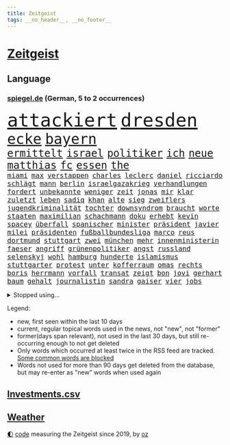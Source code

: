 ```yaml
---
title: Zeitgeist
tags: __no_header__, __no_footer__
---
```


# [Zeitgeist](https://oliz.io/zeitgeist/)

## Language

<h3><a href="https://www.spiegel.de" target="_blank">spiegel.de</a> (German, 5 to 2 occurrences)</h3>
<p style="font-family:monospace">
<span style="font-size:32pt"><a href="news_links.html#attackiert" class="current">attackiert</a></span>
<span style="font-size:32pt"><a href="news_links.html#dresden" class="current">dresden</a></span>
<br>
<span style="font-size:25pt"><a href="news_links.html#ecke" class="current">ecke</a></span>
<span style="font-size:25pt"><a href="news_links.html#bayern" class="current">bayern</a></span>
<br>
<span style="font-size:18pt"><a href="news_links.html#ermittelt" class="current">ermittelt</a></span>
<span style="font-size:18pt"><a href="news_links.html#israel" class="current">israel</a></span>
<span style="font-size:18pt"><a href="news_links.html#politiker" class="current">politiker</a></span>
<span style="font-size:18pt"><a href="news_links.html#ich" class="current">ich</a></span>
<span style="font-size:18pt"><a href="news_links.html#neue" class="current">neue</a></span>
<span style="font-size:18pt"><a href="news_links.html#matthias" class="current">matthias</a></span>
<span style="font-size:18pt"><a href="news_links.html#fc" class="current">fc</a></span>
<span style="font-size:18pt"><a href="news_links.html#essen" class="current">essen</a></span>
<span style="font-size:18pt"><a href="news_links.html#the" class="current">the</a></span>
<br>
<span style="font-size:12pt"><a href="news_links.html#miami" class="current">miami</a></span>
<span style="font-size:12pt"><a href="news_links.html#max" class="current">max</a></span>
<span style="font-size:12pt"><a href="news_links.html#verstappen" class="current">verstappen</a></span>
<span style="font-size:12pt"><a href="news_links.html#charles" class="current">charles</a></span>
<span style="font-size:12pt"><a href="news_links.html#leclerc" class="new">leclerc</a></span>
<span style="font-size:12pt"><a href="news_links.html#daniel" class="current">daniel</a></span>
<span style="font-size:12pt"><a href="news_links.html#ricciardo" class="new">ricciardo</a></span>
<span style="font-size:12pt"><a href="news_links.html#schlägt" class="current">schlägt</a></span>
<span style="font-size:12pt"><a href="news_links.html#mann" class="current">mann</a></span>
<span style="font-size:12pt"><a href="news_links.html#berlin" class="current">berlin</a></span>
<span style="font-size:12pt"><a href="news_links.html#israelgazakrieg" class="current">israelgazakrieg</a></span>
<span style="font-size:12pt"><a href="news_links.html#verhandlungen" class="current">verhandlungen</a></span>
<span style="font-size:12pt"><a href="news_links.html#fordert" class="current">fordert</a></span>
<span style="font-size:12pt"><a href="news_links.html#unbekannte" class="current">unbekannte</a></span>
<span style="font-size:12pt"><a href="news_links.html#weniger" class="current">weniger</a></span>
<span style="font-size:12pt"><a href="news_links.html#zeit" class="current">zeit</a></span>
<span style="font-size:12pt"><a href="news_links.html#jonas" class="current">jonas</a></span>
<span style="font-size:12pt"><a href="news_links.html#mir" class="current">mir</a></span>
<span style="font-size:12pt"><a href="news_links.html#klar" class="current">klar</a></span>
<span style="font-size:12pt"><a href="news_links.html#zuletzt" class="current">zuletzt</a></span>
<span style="font-size:12pt"><a href="news_links.html#leben" class="current">leben</a></span>
<span style="font-size:12pt"><a href="news_links.html#sadiq" class="new">sadiq</a></span>
<span style="font-size:12pt"><a href="news_links.html#khan" class="current">khan</a></span>
<span style="font-size:12pt"><a href="news_links.html#alte" class="current">alte</a></span>
<span style="font-size:12pt"><a href="news_links.html#sieg" class="current">sieg</a></span>
<span style="font-size:12pt"><a href="news_links.html#zweiflers" class="new">zweiflers</a></span>
<span style="font-size:12pt"><a href="news_links.html#jugendkriminalität" class="current">jugendkriminalität</a></span>
<span style="font-size:12pt"><a href="news_links.html#tochter" class="current">tochter</a></span>
<span style="font-size:12pt"><a href="news_links.html#downsyndrom" class="new">downsyndrom</a></span>
<span style="font-size:12pt"><a href="news_links.html#braucht" class="current">braucht</a></span>
<span style="font-size:12pt"><a href="news_links.html#worte" class="current">worte</a></span>
<span style="font-size:12pt"><a href="news_links.html#staaten" class="current">staaten</a></span>
<span style="font-size:12pt"><a href="news_links.html#maximilian" class="current">maximilian</a></span>
<span style="font-size:12pt"><a href="news_links.html#schachmann" class="new">schachmann</a></span>
<span style="font-size:12pt"><a href="news_links.html#doku" class="current">doku</a></span>
<span style="font-size:12pt"><a href="news_links.html#erhebt" class="current">erhebt</a></span>
<span style="font-size:12pt"><a href="news_links.html#kevin" class="current">kevin</a></span>
<span style="font-size:12pt"><a href="news_links.html#spacey" class="current">spacey</a></span>
<span style="font-size:12pt"><a href="news_links.html#überfall" class="current">überfall</a></span>
<span style="font-size:12pt"><a href="news_links.html#spanischer" class="current">spanischer</a></span>
<span style="font-size:12pt"><a href="news_links.html#minister" class="current">minister</a></span>
<span style="font-size:12pt"><a href="news_links.html#präsident" class="current">präsident</a></span>
<span style="font-size:12pt"><a href="news_links.html#javier" class="current">javier</a></span>
<span style="font-size:12pt"><a href="news_links.html#milei" class="current">milei</a></span>
<span style="font-size:12pt"><a href="news_links.html#präsidenten" class="current">präsidenten</a></span>
<span style="font-size:12pt"><a href="news_links.html#fußballbundesliga" class="current">fußballbundesliga</a></span>
<span style="font-size:12pt"><a href="news_links.html#marco" class="current">marco</a></span>
<span style="font-size:12pt"><a href="news_links.html#reus" class="new">reus</a></span>
<span style="font-size:12pt"><a href="news_links.html#dortmund" class="current">dortmund</a></span>
<span style="font-size:12pt"><a href="news_links.html#stuttgart" class="current">stuttgart</a></span>
<span style="font-size:12pt"><a href="news_links.html#zwei" class="current">zwei</a></span>
<span style="font-size:12pt"><a href="news_links.html#münchen" class="current">münchen</a></span>
<span style="font-size:12pt"><a href="news_links.html#mehr" class="current">mehr</a></span>
<span style="font-size:12pt"><a href="news_links.html#innenministerin" class="current">innenministerin</a></span>
<span style="font-size:12pt"><a href="news_links.html#faeser" class="current">faeser</a></span>
<span style="font-size:12pt"><a href="news_links.html#angriff" class="current">angriff</a></span>
<span style="font-size:12pt"><a href="news_links.html#grünenpolitiker" class="current">grünenpolitiker</a></span>
<span style="font-size:12pt"><a href="news_links.html#angst" class="current">angst</a></span>
<span style="font-size:12pt"><a href="news_links.html#russland" class="current">russland</a></span>
<span style="font-size:12pt"><a href="news_links.html#selenskyj" class="current">selenskyj</a></span>
<span style="font-size:12pt"><a href="news_links.html#wohl" class="current">wohl</a></span>
<span style="font-size:12pt"><a href="news_links.html#hamburg" class="current">hamburg</a></span>
<span style="font-size:12pt"><a href="news_links.html#hunderte" class="current">hunderte</a></span>
<span style="font-size:12pt"><a href="news_links.html#islamismus" class="new">islamismus</a></span>
<span style="font-size:12pt"><a href="news_links.html#stuttgarter" class="current">stuttgarter</a></span>
<span style="font-size:12pt"><a href="news_links.html#protest" class="current">protest</a></span>
<span style="font-size:12pt"><a href="news_links.html#unter" class="current">unter</a></span>
<span style="font-size:12pt"><a href="news_links.html#kofferraum" class="new">kofferraum</a></span>
<span style="font-size:12pt"><a href="news_links.html#omas" class="current">omas</a></span>
<span style="font-size:12pt"><a href="news_links.html#rechts" class="current">rechts</a></span>
<span style="font-size:12pt"><a href="news_links.html#boris" class="current">boris</a></span>
<span style="font-size:12pt"><a href="news_links.html#herrmann" class="current">herrmann</a></span>
<span style="font-size:12pt"><a href="news_links.html#vorfall" class="current">vorfall</a></span>
<span style="font-size:12pt"><a href="news_links.html#transat" class="new">transat</a></span>
<span style="font-size:12pt"><a href="news_links.html#zeigt" class="current">zeigt</a></span>
<span style="font-size:12pt"><a href="news_links.html#bon" class="new">bon</a></span>
<span style="font-size:12pt"><a href="news_links.html#jovi" class="new">jovi</a></span>
<span style="font-size:12pt"><a href="news_links.html#gerhart" class="new">gerhart</a></span>
<span style="font-size:12pt"><a href="news_links.html#baum" class="current">baum</a></span>
<span style="font-size:12pt"><a href="news_links.html#gehalt" class="current">gehalt</a></span>
<span style="font-size:12pt"><a href="news_links.html#journalistin" class="current">journalistin</a></span>
<span style="font-size:12pt"><a href="news_links.html#sandra" class="current">sandra</a></span>
<span style="font-size:12pt"><a href="news_links.html#gaiser" class="new">gaiser</a></span>
<span style="font-size:12pt"><a href="news_links.html#vier" class="current">vier</a></span>
<span style="font-size:12pt"><a href="news_links.html#jobs" class="current">jobs</a></span>
</p>
<details>
<summary>Stopped using...</summary>
<p class="former" style="font-size:12pt">
2020(1290) alternativen(1289) kurzem(1289) rassismus(1288) reduziert(1288) weise(1288) aufgerufen(1287) entdeckte(1287) erfasst(1287) italiens(1287) maria(1287) maß(1287) zugang(1287) entwurf(1286) gebaut(1286) lust(1286) steigenden(1286) unmut(1286) versprach(1286) amerika(1285) bsc(1285) hertha(1285) kino(1285) märchen(1285) nationen(1285) konfrontiert(1284) schoss(1284) stürmer(1284) überlebt(1284) 2000(1283) ausgeschlossen(1283) entwicklungen(1283) ersetzen(1283) fuß(1283) haftstrafe(1283) klaren(1283) krankheit(1283) moderne(1283) queen(1283) übergeben(1283) durchsetzen(1282) klein(1282) wolle(1282) äußerungen(1282) atmosphäre(1281) favoriten(1281) kämpfer(1281) mörder(1281) verteidigungsministerium(1281) vorsitzenden(1281) überlebte(1281) armut(1280) hans(1280) illegalen(1280) kräftig(1280) spanischen(1280) trauer(1280) uspräsidenten(1280) angeblichen(1279) beachten(1279) forderte(1279) künftigen(1279) portugal(1279) rand(1279) restaurants(1279) berufung(1278) einstellen(1278) erneuten(1277) radikale(1277) rom(1277) satz(1277) einstigen(1276) längere(1276) sports(1276) städte(1276) weder(1276) bundesstaat(1275) nominiert(1275) offenen(1275) ungarns(1275) i(1274) lebte(1274) pflanzen(1274) warschau(1274) wirtschaftlichen(1274) einsetzen(1273) null(1273) haaland(1272) erkrankung(1271) fußballprofi(1271) mitteln(1271) oliver(1271) weite(1271) dar(1270) übernahme(1270) taliban(1269) erfunden(1268) ausmaß(1267) enge(1267) weckt(1267) überholt(1267) aufarbeitung(1265) halb(1265) müsste(1265) ringen(1264) holocaust(1263) gouverneur(1262) vorgelegt(1262) parallelen(1258) umgeht(1258) syrer(1257) museum(1255) gruppen(1249) aufgabe(1248) vorläufig(1246) empfangen(1239) herausforderungen(1236) ära(1232) langem(1226) gewinne(1187) estland(1162) rein(1136) blut(1107) lehren(1046) drohende(1038) zentralbank(1037) kolumbien(1034) arte(1027) rereportage(1027) inflationsrate(1026) ausnahme(1021) verbunden(1011) gremium(986) jahrzehnt(972) energiepreise(963) verletzten(959) gehälter(943) 15000(925) krankenkassen(914) umsetzung(902) betrüger(894) fußballs(876) außenministerium(863) buschmann(851) weiten(834) krim(833) gefechte(832) ring(830) sankt(827) afrikanischen(810) streik(803) westens(801) betreibt(793) umfragen(793) 40000(789) austausch(769) typ(761) links(756) starkes(744) crew(737) wall(736) durchsuchen(730) großmutter(726) jack(718) kinderinterview(708) viral(701) sinne(697) suchte(693) chefs(685) debattiert(685) paderborn(681) stockholm(681) schwächen(679) iii(677) youtube(676) republikanern(665) plädieren(664) riesig(658) jemals(653) toilette(636) innenstadt(634) offizielle(624) 89(618) disney(617) mithalten(617) professor(615) herunter(598) lettland(597) eben(594) talkshow(594) töne(594) lula(589) angeblicher(587) kita(585) erzielte(584) konten(584) beobachter(572) eingriff(569) kompliziert(565) quer(565) angreifen(564) persönlichen(562) methoden(561) 300000(560) direktor(555) future(553) schmeckt(552) mama(549) spaltet(548) operiert(540) taucher(534) befragung(532) sam(531) erreichbar(529) jets(522) reichlich(517) bewirken(515) ausgemacht(514) 500000(512) zehntausenden(509) mitgliedern(503) petersburg(501) dfbelf(496) strafanzeige(491) kurzzeitig(488) al(482) tourismus(479) freigelassen(477) rammt(476) sachsens(468) jung(467) geschwister(465) umstrittener(465) hilfsorganisation(463) gebühren(462) plätze(459) cem(458) wohlstand(456) wasserstoff(454) islamistischen(450) ausgerufen(443) fluggesellschaft(440) niederländischen(438) dom(435) dennis(432) generäle(431) kleinere(431) reisten(431) 140(428) dfbpokal(428) bär(425) 130(419) 51(419) attackieren(419) loswerden(417) radfahrer(416) stürzten(416) entschlossen(415) vereinten(411) arbeitskampf(410) rebellion(397) kalkül(394) bestreiten(393) ebrahim(391) erling(385) taiwans(380) sofortiger(376) rückhalt(374) adhs(373) alexandra(373) schottischen(372) drohte(365) wärmepumpe(365) kfw(357) arbeitswelt(356) lina(356) einsturz(355) massenhaft(353) straßenverkehr(352) kolleginnen(351) gefangenenaustausch(349) überfahren(349) rotenburg(348) begleitete(346) expertengremium(341) minutenlang(341) fossile(336) inhaftierte(335) raisi(335) beteiligte(334) filmbranche(332) infolge(330) institute(330) heiklen(329) mohammed(329) 9(327) rekrutiert(325) beruft(321) finger(321) soldatinnen(321) vogel(320) blicke(319) dietmar(319) jeffrey(317) popp(316) achtjährige(315) entgehen(315) open(314) aleksandar(309) spahn(308) würdigung(307) schirdewan(305) leichte(304) bundesagentur(301) amazonas(298) rechtsradikalen(294) tierwohl(293) busfahrer(292) bartsch(290) vorlegen(289) weisen(289) selbstoptimierung(286) allgemeine(285) geschlossene(283) zulieferer(283) pass(282) anteile(281) eauto(279) palästinensischen(278) verkaufte(278) strafverfahren(277) zutaten(276) dfbfrauen(275) politikerinnen(274) arbeitslosen(272) höheren(271) football(269) goldene(269) cdugeneralsekretär(267) drohender(267) kriegsende(267) sicherheitsmaßnahmen(266) winfried(266) runden(265) fashion(264) sterne(264) week(264) realistisch(261) butter(259) maximal(259) kugel(258) erstaunlich(257) erwischte(257) exemplar(257) instagrampost(257) argentiniens(256) jemen(255) rätselt(254) cannabislegalisierung(251) costa(251) hunden(251) entstand(250) kindesmissbrauch(250) airport(249) reserve(249) ausscheiden(247) südkoreanische(247) unerwartete(247) monatelange(246) angegeben(245) meyer(245) samstagabend(244) recherche(243) betrieben(242) graben(242) klimaschädliche(242) debütant(240) digitalen(239) schild(239) tabellenführer(239) sichergestellt(237) hebel(235) saudiarabiens(233) kabine(232) models(232) roter(232) ticketpreise(232) 03(230) goldenen(229) gewöhnt(226) hall(226) betrag(225) tvsender(225) zypern(225) karrierecoach(224) franziska(223) rufe(223) rätselhafte(223) british(222) spezialeinheit(222) schwester(220) jugendorganisation(218) reformiert(215) rki(215) manchem(212) comedian(211) morgenstunden(211) steuererhöhungen(211) eigentlichen(210) wankt(210) mützenich(209) attentäter(208) erzeugt(207) verbannen(207) beschwert(206) düsteren(206) son(205) klischee(204) unfaire(203) horst(201) königshaus(199) linkenpolitiker(199) mitmenschen(198) regelungen(195) kubicki(194) reifen(194) 55(193) mobbing(193) medizinische(192) spurlos(192) ultrarechten(192) kriege(191) nflstar(190) weitreichenden(190) demos(189) gerechnet(186) sitz(186) delfine(185) einlegen(185) schäuble(185) dunklen(184) mittwochmorgen(182) spitzenspiel(182) akademie(181) saarbrücken(180) betrugsprozess(178) mohammadi(178) effenbergbank(177) glückwünsche(177) schmalkalden(177) geregelt(176) größenwahn(174) unterscheidet(174) beteiligung(173) reagierten(173) verbotenen(173) überfüllten(173) neukölln(172) doha(171) gefängnisse(169) rückgängig(168) gauck(167) israelgazanews(167) santos(167) sara(167) bridge(166) mohammad(166) uneins(166) aufzubauen(165) gewähren(165) abschiebestopp(164) vereinbart(164) eingeweiht(162) nordwesten(162) immunsystem(161) mitgestalten(160) schacht(160) angespannten(159) bsw(159) häftlinge(159) bettina(157) club(157) fdpvize(157) flensburg(157) perry(157) betroffener(156) bewaffneter(156) enttäuschen(156) versammelt(156) arbeitsrecht(155) lufthansatochter(155) bewirkt(154) staatssekretärin(154) traditionsklubs(154) warnstreiks(154) autonomiebehörde(152) räumung(152) düpiert(149) erfahrung(149) manch(149) preisgekrönter(149) erkämpfte(148) bahnkunden(147) crown(147) gefeierte(147) literaturpreis(147) unikliniken(147) claus(146) einschnitte(146) gdlchef(146) lokführergewerkschaft(146) netflixserie(146) netzbetreiber(146) veränderung(146) weselsky(146) nationalmannschaftskapitän(145) sicherung(145) verhandlungsrunde(145) köpfen(144) bewacht(143) neffe(143) oppositionspartei(143) plane(143) dunkeln(142) evan(142) nbasuperstar(142) weitem(142) lake(141) gesundheitsbehörde(140) kolumbiens(140) benedikt(139) finanzieren(139) geklagt(139) alabama(138) ausrufezeichen(138) bauer(138) abgekommen(137) bezahlung(137) brisante(137) immense(137) kindergarten(137) dreijähriger(135) genehmigung(135) bundesverfassungsgerichts(134) energieinfrastruktur(134) hauswand(134) kündigungen(134) lokführern(134) stichwaffe(134) tourt(134) einkaufswagen(133) fußballklub(133) lebensstil(133) diverse(132) eingelöst(132) fdpfinanzminister(132) revier(132) 84(131) brutalität(131) clarke(131) freikommen(131) genozid(131) jesus(129) dfbteam(128) mileis(128) damaligen(127) mutmaßlichem(127) usostküste(127) verschüttet(127) anzahl(126) ernsthaft(126) mehrwertsteuersatz(125) orbáns(125) sharon(125) uganda(125) versorgte(125) beruhigungsmittel(124) fördere(124) konsumieren(124) tennislegende(123) meghan(122) skigebiet(122) gershkovich(121) weihnachtsgeschenke(121) besitzen(120) misshandlungen(120) neuseelands(118) profitierte(118) angeklagten(117) belegschaft(117) christliche(117) dauerkrise(117) heimischen(117) sängerinnen(117) agnes(116) ehefrauen(116) hannah(116) merken(114) unterziehen(114) zeitdruck(114) förderprogramme(113) bidenregierung(112) bundestagsmandat(112) donnerstagmorgen(112) fabrik(112) gespart(112) hebamme(112) missbrauchstaten(112) natopartnern(112) schwerste(112) blockbuster(111) grundgesetzänderung(111) haut(111) einstufung(110) harvard(110) hektar(110) teppich(110) zeitalter(110) beigelegt(109) roberts(109) umfangreiche(109) carl(108) inhaftierten(108) masterplan(108) andenken(107) mysteriöser(107) teamkollegen(107) amtierende(106) mauern(106) platzen(106) spielabbruch(106) vorsitz(106) aufforstung(105) inhaftiert(105) materie(105) münzen(104) niedergelegt(104) shoppingapp(103) spencer(103) temu(103) wahr(103) wohnhausbrand(103) bill(102) humanitärer(102) kündigten(102) natochef(102) provinzen(102) anzugreifen(101) dreyer(101) heuschnupfen(101) center(100) angepasst(99) fünfter(99) haftanstalt(99) heizung(99) präsentierte(99) spiegelkorrespondentin(99) ranghohe(98) scorsese(98) designs(97) gründet(97) high(97) meistgehörten(97) nervig(97) normalerweise(97) b(96) can(96) erzielen(96) kiewer(96) banksy(95) erkranken(95) millionenschaden(95) passagier(95) vorgänge(95) saunen(94) socken(93) spitzenwerte(93) talk(93) verwendung(93) barack(92) bianca(92) gleichberechtigung(92) wüten(92) aggressionen(91) beschädigten(91) ergeht(91) massenweise(91) seoul(91) totalmoderator(91) trotzt(91) dämon(90) fossil(90) gaspreise(90) hamasführer(90) bewilligen(89) eigentum(89) lautet(89) preiswerte(89) schützte(89) starre(89) verknüpfen(89) ammergauer(88) bauernproteste(88) brennende(88) darknet(88) duolingo(88) fritz(88) manipulieren(88) norweger(88) scheiterns(88) spitzenpolitiker(88) wundersame(88) gesundheitszustand(87) mobile(87) niedriger(87) prozessbeginn(87) sächsische(87) wofür(87) anstehende(86) brettspiel(86) hindeuten(86) pazifik(86) sowieso(86) spannendsten(86) terrorverdächtige(86) umkehren(86) altbau(85) inflationsausgleich(85) warmes(85) 53jähriger(84) berufsverkehr(84) generalstabschef(84) kommando(84) regalen(84) techniker(84) zusammenstößen(84) beeinflusst(83) browser(83) derart(83) regierungsumbildung(83) tücken(83) umarmt(83) verstopfte(83) zugunglück(83) exmann(82) hintern(82) matteo(82) sauerstoff(82) elisabeth(81) euagrarsubventionen(81) ferien(81) panini(81) piloten(81) schneemassen(81) stickeralbum(81) blockaden(80) freistellung(80) knospen(80) besänftigen(79) dakar(79) erfülltes(79) expolizist(79) gewidmet(79) reichsten(79) schmecken(79) taiwanfrage(79) ausgezahlt(78) brüllende(78) formiert(78) gratuliert(78) murray(78) verfeindet(78) erstatten(77) mehrjährige(77) protestierende(77) stau(77) terrorliste(77) verzögerungen(77) zero(77) amthor(76) dreh(76) kollabierten(76) preissteigerungen(76) reihenweise(76) remigration(76) remigrationstreffen(76) usuniversität(76) wechselhaft(76) bebte(75) christdemokrat(75) cnn(75) eingestuft(75) himmels(75) homöopathie(75) homöopathische(75) langstreckenrennen(75) luca(75) medizinisches(75) schusswaffen(75) sprechchöre(75) a9(74) einfrieren(74) einigem(74) agrarprodukte(73) bodenpersonal(73) hefner(73) magull(73) schwächeanfall(73) verdächtiger(73) binneni(72) merkels(72) parteifreund(72) erzeugen(71) fußgängerzone(71) hervorragend(71) stellvertreter(71) geflohene(70) grundsatz(70) hab(70) knesset(70) moreno+1(70) rechtens(70) saul(70) taurus(70) ulf(70) jasna(69) modernes(69) politikum(69) verwandt(69) wohlauf(69) andre(68) ausmaße(68) bemerkenswerte(68) burkhard(68) szenario(68) angeworben(67) ausgeschrieben(67) bündnisses(67) krebskrank(67) offenbaren(67) unsicherer(67) hochrangige(66) kühlschrank(66) mails(66) tarifstreits(66) kopfschmerz(65) krebserkrankungen(65) versammelten(65) volksbank(65) anonymen(64) ansagen(64) ausfällig(64) do(64) grandslamturnier(64) grünenministerin(64) inszenierungen(64) kleben(64) kommunisten(64) lästert(64) mauer(64) pandas(64) perfekter(64) unterhaltsam(64) übersetzer(64) akp(63) asiatischen(63) drogenkartelle(63) halbwegs(63) staatengemeinschaft(63) trainers(63) verbringen(63) gegenentwurf(62) gelegentlich(62) krankenbett(62) lifte(62) smarter(62) zusammenhängen(62) einwanderer(61) herausgabe(61) highlands(61) hirsche(61) landwirtinnen(61) mitarbeiterin(61) problems(61) wohnungsbrand(61) bedanken(60) landtagswahl(60) mediathek(60) oleg(60) schrieben(60) stadtgebiet(60) verfassungsfeinden(60) wanken(60) wirtschaftsschwäche(60) lebenswerk(59) paukt(59) sicherheitsdienst(59) 19jähriger(58) auswechseln(58) sacha(58) solches(58) spendensammeln(58) streamerin(58) twitch(58) volkswagens(58) wasserverbrauch(58) abwehrkampf(57) erbeutet(57) heike(57) minderjährig(57) studiert(57) swiss(57) bestreikt(56) einstufen(56) french(56) grotesk(56) kanzlerin(56) michigan(56) umweltaktivisten(56) verwüstung(56) wilson(56) özlem(56) bildungssystem(55) geparkte(55) klitschko(55) nachbesserungsbedarf(55) olivia(55) umgekehrt(55) vitali(55) wahlbehörde(55) kurt(54) sapiens(54) strengeren(54) unverständnis(54) zankt(54) ausfahrt(53) beauftragt(53) benennen(53) beängstigend(53) cyrus(53) exportbeschränkungen(53) meidet(53) miley(53) nachlässigkeit(53) peruanischen(53) teilnehmenden(53) verbraucherschutz(53) augenzeugin(52) auslieferung(52) niedrigstem(52) schrift(52) gottesdienst(51) verschwindet(51) bestellen(50) elterngeldreform(50) schiffsunglück(50) alternativlos(49) assange(49) dreikampf(49) felder(49) menschenrechtsbeauftragte(49) torhüterin(49) wikileaksgründers(49) ausgehandelte(48) geschwindigkeit(48) hanna(48) kostüm(48) marsch(48) popikone(48) lufthansabodenpersonal(47) north(47) sinkenden(47) usareise(47) widerstände(47) 180000(46) bärlauch(46) katy(46) legten(46) rücktritte(46) drangsaliert(45) friedhelm(45) funkel(45) sofortigen(45) stehenden(45) uswahlkampf(45) durchsuchung(44) eurer(44) lea(44) auffälligen(43) berufsabschluss(43) hygiene(43) ideologie(43) nickel(43) vortag(43) befürchtungen(42) kremlkritikers(42) wahrnehmen(42) abrüstung(41) dasselbe(41) einfacher(41) gewöhnen(41) herausgerissen(41) kreativ(41) lohnausgleich(41) tschetschenien(41) winzer(41) aktenzeichen(40) arschloch(40) hereingefallen(40) kostenlosen(40) mordvorwürfe(40) rutte(40) rückgabe(40) 28jährigen(39) stände(39) taurusdebatte(39) abschließen(38) angesagt(38) anhören(38) arbeitsrechtliche(38) clinton(38) sophia(38) tüten(38) verletzungsbedingt(38) versicherungsschutz(38) überfiel(38) ausgebildet(37) bizarre(37) herrn(37) maximale(37) schlechtere(37) sumoringer(37) taurusflugkörper(37) angeschaut(36) ergebnislos(36) euagrarpolitik(36) fehlender(36) gewalttat(36) netten(36) vorbestrafte(36) brasília(35) höchstens(35) nationalsport(35) privatpersonen(35) rollstuhl(35) abwesenheit(34) mehrwertsteuersenkung(34) wildes(34) fotografiert(33) gehäuft(33) hausmeister(33) komponenten(33) pfütze(33) sportevents(33) vizebürgermeister(33) wikileaksgründer(33) dani(32) hessischen(32) sensibler(32) stabile(32) urban(32) entkommt(31) lahmt(31) mitgründer(31) umgekippt(31) newark(30) connor(29) dürfe(29) fernbleiben(29) fing(29) havarie(29) herzschrittmacher(29) karrierecoachin(29) komplimente(29) organ(29) sciencefictionepos(29) täuschen(29) ali(28) bedrohten(28) erlegt(28) familienangehörige(28) nordgaza(28) rafterroristen(28) salzburg(28) ernstvolker(27) geschäftszahlen(27) leo(27) lohnsteigerungen(27) absichten(26) absperrungen(26) amtierenden(26) ausbremsen(26) emanzipation(26) horrorszenario(26) hotspur(26) internen(26) masern(26) seiler(26) tottenham(26) vollzogen(26) vorsitzender(26) 174(25) 1881(25) forbesranking(25) grabow(25) löhne(25) optimal(25) scheidenden(25) verwundbar(25) wohnheim(25) anfällig(24) ausdruck(24) autotester(24) bekriegen(24) dfbfunktionäre(24) diensten(24) gehörlosen(24) perus(24) reiht(24) vertritt(24) amateursportler(23) auszustatten(23) frida(23) grundschüler(23) kleidungsstücke(23) schöne(23) werdende(23) ambitionierte(22) datenschutzbehörde(22) einigkeit(22) op(22) richtlinien(22) theo(22) zwanziger(22) benötige(21) forschungsinstitute(21) huthiangriff(21) rum(21) treppenhaus(21) vaterschaftsurlaub(21) verdächtig(21) überdurchschnittlich(21) diana(20) geprägten(20) katholisch(20) krankheitserreger(20) sabrina(20) zerbrechen(20) beier(19) don(19) huthidrohnenangriff(19) schwindenden(19) weltsicherheitsrat(19) übernachtet(19) appellen(18) behördenangaben(18) cambridge(18) justizministerin(18) religiöse(18) royals(18) steilvorlage(18) duelle(17) exbürgermeister(17) exzessiv(17) feministische(17) dialog(16) lacht(16) stilllegen(16) dianas(15) gekommene(15) hinterlegen(15) hirschen(15) inkrafttreten(15) katja(15) lenker(15) lin(15) pille(15) anwesen(14) gebunden(14) guide(14) lagerfeld(14) michelin(14) schifakrankenhaus(14) studien(14) verschütteten(14) verteidigungsausschusses(14) chatnachrichten(13) durchdacht(13) hasenhüttl(13) köpfe(13) therapie(13) bankmanfried(12) friedensnobelpreisträgerin(12) ftx(12) klimaschützer(12) schlichter(12) titanic(12) 01(11) abgespalten(11) beamtinnen(11) buchstäblich(11) kretschmann(11) medienfirma(11) wolken(11) ölraffinerien(11)
</p>
</details>
<p>Legend:
<ul>
<li><span class="new">new</span>, first seen within the last 10 days</li>
<li><span class="current">current</span>, regular topical words used in the news, not "new", not "former"</li>
<li><span class="former">former(days span relevant)</span>, not used in the last 30 days, but still re-occurring enough to not get deleted</li>
<li>Only words which occurred at least twice in the RSS feed are tracked. <a href="language/filters.py">Some common words are blocked</a></li>
<li>Words not used for more than 90 days get deleted from the database, but may re-enter as "new" words when used again</li>
</ul>
</p>

## [Investments](investments.html)[.csv](investments.csv)

## [Weather](weather.html)

<footer>
<a href="javascript:toggleTheme()" class="nav">🌓</a>
<a href="https://github.com/ooz/zeitgeist">code</a> measuring the Zeitgeist since 2019, by <a href="https://oliz.io">oz</a>
</footer>
